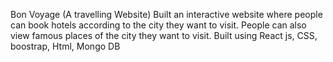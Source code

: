  Bon Voyage (A travelling Website)
 Built an interactive website where people can book hotels according to the city they want to visit.
 People can also view famous places of the city they want to visit.
 Built using React js, CSS, boostrap, Html, Mongo DB
